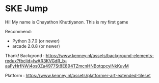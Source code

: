 # SKE Jump
Hi! My name is Chayathon Khuttiyanon. This is my first game

Recommend:
- Python 3.7.0 (or newer)
- arcade 2.0.8 (or newer)

Thank!
Backgrond : https://www.kenney.nl/assets/background-elements-redux?fbclid=IwAR3KVGdR_b-aaFyHrfNWj4os0Za4977St8E894TZmcnHNBotqpcylNkKuvM

Platform : https://www.kenney.nl/assets/platformer-art-extended-tileset